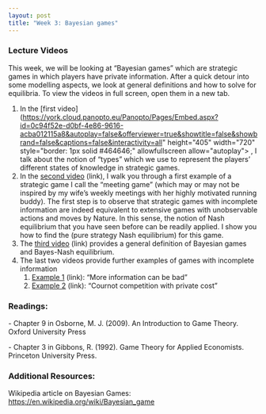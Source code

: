 ```yaml
---
layout: post
title: "Week 3: Bayesian games"
---
```



### Lecture Videos
This week, we will be looking at “Bayesian games” which are strategic games in which players have private information. After a quick detour into some modelling aspects, we look at general definitions and how to solve for equilibria. To view the videos in full screen, open them in a new tab.  

1. In the [first video](https://york.cloud.panopto.eu/Panopto/Pages/Embed.aspx?id=0c94f52e-d0bf-4e86-9616-acba012115a8&autoplay=false&offerviewer=true&showtitle=false&showbrand=false&captions=false&interactivity=all" height="405" width="720" style="border: 1px solid #464646;" allowfullscreen allow="autoplay"></iframe> , I talk about the notion of “types” which we use to represent the players’ different states of knowledge in strategic games. 
1. In the [second video](https://york.cloud.panopto.eu/Panopto/Pages/Viewer.aspx?id=4fafd131-31a3-4fa7-a2e4-acba01450f85) (link), I walk you through a first example of a strategic game I call the “meeting game” (which may or may not be inspired by my wife’s weekly meetings with her highly motivated running buddy). The first step is to observe that strategic games with incomplete information are indeed equivalent to extensive games with unobservable actions and moves by Nature. In this sense, the notion of Nash equilibrium that you have seen before can be readily applied. I show you how to find the (pure strategy Nash equilibrium) for this game. 
1. The [third video](https://york.cloud.panopto.eu/Panopto/Pages/Viewer.aspx?id=9318fcd3-02c5-4832-8c0d-acbb00e4bce4) (link) provides a general definition of Bayesian games and Bayes-Nash equilibrium. 
1. The last two videos provide further examples of games with incomplete information
   1. [Example 1](https://york.cloud.panopto.eu/Panopto/Pages/Viewer.aspx?id=14f193e2-fc0f-4340-8efe-acbb00e9ef2c) (link): “More information can be bad”
   1. [Example](https://york.cloud.panopto.eu/Panopto/Pages/Viewer.aspx?id=f78caa58-ebb9-4c5e-9089-acbb00f8eb71)[ 2](https://york.cloud.panopto.eu/Panopto/Pages/Viewer.aspx?id=f78caa58-ebb9-4c5e-9089-acbb00f8eb71) (link): “Cournot competition with private cost”

### Readings:
\- Chapter 9 in Osborne, M. J. (2009). An Introduction to Game Theory. Oxford University Press

\- Chapter 3 in Gibbons, R. (1992). Game Theory for Applied Economists. Princeton University Press.
### Additional Resources: 
Wikipedia article on Bayesian Games: [https](https://en.wikipedia.org/wiki/Bayesian_game)[://](https://en.wikipedia.org/wiki/Bayesian_game)[en](https://en.wikipedia.org/wiki/Bayesian_game)[.](https://en.wikipedia.org/wiki/Bayesian_game)[wikipedia](https://en.wikipedia.org/wiki/Bayesian_game)[.](https://en.wikipedia.org/wiki/Bayesian_game)[org](https://en.wikipedia.org/wiki/Bayesian_game)[/](https://en.wikipedia.org/wiki/Bayesian_game)[wiki](https://en.wikipedia.org/wiki/Bayesian_game)[/](https://en.wikipedia.org/wiki/Bayesian_game)[Bayesian](https://en.wikipedia.org/wiki/Bayesian_game)[_](https://en.wikipedia.org/wiki/Bayesian_game)[game](https://en.wikipedia.org/wiki/Bayesian_game)

